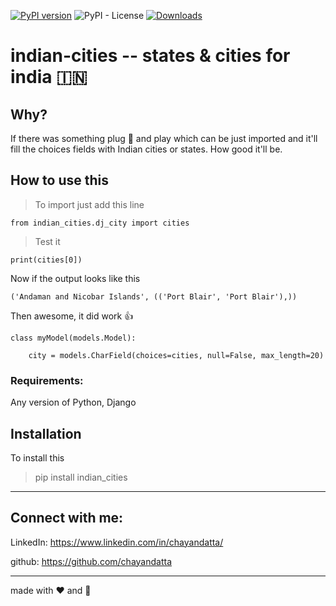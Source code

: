 [![PyPI version](https://badge.fury.io/py/indian-cities.svg)](https://badge.fury.io/py/indian-cities)
![PyPI - License](https://img.shields.io/pypi/l/indian-cities)
[![Downloads](https://pepy.tech/badge/indian-cities)](https://pepy.tech/project/indian-cities)

# indian-cities  -- states & cities for india 🇮🇳

## Why?

If there was something plug 🔌 and play
which can be just imported and it'll fill the choices fields with Indian cities or states.
How good it'll be.


## How to use this

> To import just add this line

```
from indian_cities.dj_city import cities
```
> Test it

```
print(cities[0])
```
Now if the output looks like this
```
('Andaman and Nicobar Islands', (('Port Blair', 'Port Blair'),))
```
Then awesome, it did work 👍
```
class myModel(models.Model):

    city = models.CharField(choices=cities, null=False, max_length=20)

```

### Requirements:

Any version of Python, Django

## Installation

To install this

> pip install indian_cities

---
## Connect with me:

LinkedIn: https://www.linkedin.com/in/chayandatta/

github: https://github.com/chayandatta

---

made with ❤️ and 🐍